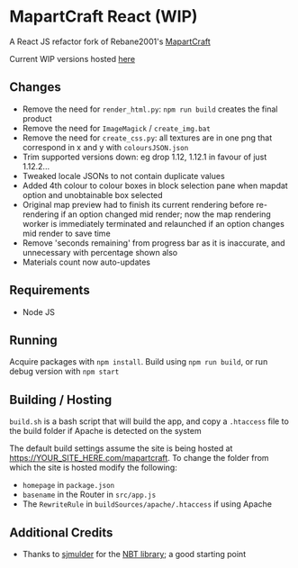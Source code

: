 # MapartCraft React (WIP)

A React JS refactor fork of Rebane2001's [MapartCraft](https://github.com/rebane2001/mapartcraft)

Current WIP versions hosted [here](https://area51.selfadjointoperator.com/mapartcraft/)

## Changes

- Remove the need for `render_html.py`: `npm run build` creates the final product
- Remove the need for `ImageMagick` / `create_img.bat`
- Remove the need for `create_css.py`: all textures are in one png that correspond in x and y with `coloursJSON.json`
- Trim supported versions down: eg drop 1.12, 1.12.1 in favour of just 1.12.2...
- Tweaked locale JSONs to not contain duplicate values
- Added 4th colour to colour boxes in block selection pane when mapdat option and unobtainable box selected
- Original map preview had to finish its current rendering before re-rendering if an option changed mid render; now the map rendering worker is immediately terminated and relaunched if an option changes mid render to save time
- Remove 'seconds remaining' from progress bar as it is inaccurate, and unnecessary with percentage shown also
- Materials count now auto-updates

## Requirements

- Node JS

## Running

Acquire packages with `npm install`. Build using `npm run build`, or run debug version with `npm start`

## Building / Hosting

`build.sh` is a bash script that will build the app, and copy a `.htaccess` file to the build folder if Apache is detected on the system

The default build settings assume the site is being hosted at https://YOUR_SITE_HERE.com/mapartcraft. To change the folder from which the site is hosted modify the following:

- `homepage` in `package.json`
- `basename` in the Router in `src/app.js`
- The `RewriteRule` in `buildSources/apache/.htaccess` if using Apache

## Additional Credits

- Thanks to [sjmulder](https://github.com/sjmulder) for the [NBT library](https://github.com/sjmulder/nbt-js); a good starting point
